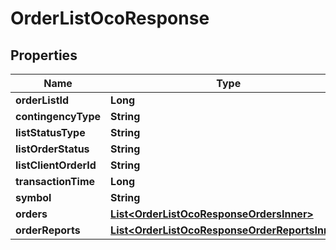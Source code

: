 

# OrderListOcoResponse


## Properties

| Name | Type | Description | Notes |
|------------ | ------------- | ------------- | -------------|
|**orderListId** | **Long** |  |  [optional] |
|**contingencyType** | **String** |  |  [optional] |
|**listStatusType** | **String** |  |  [optional] |
|**listOrderStatus** | **String** |  |  [optional] |
|**listClientOrderId** | **String** |  |  [optional] |
|**transactionTime** | **Long** |  |  [optional] |
|**symbol** | **String** |  |  [optional] |
|**orders** | [**List&lt;OrderListOcoResponseOrdersInner&gt;**](OrderListOcoResponseOrdersInner.md) |  |  [optional] |
|**orderReports** | [**List&lt;OrderListOcoResponseOrderReportsInner&gt;**](OrderListOcoResponseOrderReportsInner.md) |  |  [optional] |



